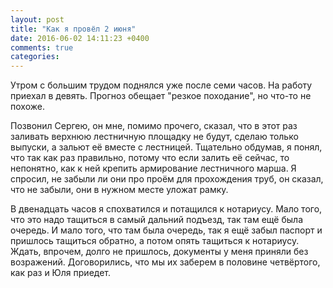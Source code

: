 ```yaml
---
layout: post
title: "Как я провёл 2 июня"
date: 2016-06-02 14:11:23 +0400
comments: true
categories: 
---
```

Утром с большим трудом поднялся уже после семи часов. На работу приехал в девять. Прогноз обещает "резкое походание", но что-то не похоже.

Позвонил Сергею, он мне, помимо прочего, сказал, что в этот раз заливать верхнюю лестничную площадку не будут, сделаю только выпуски, а зальют её вместе с лестницей. Тщательно обдумав, я понял, что так как раз правильно, потому что если залить её сейчас, то непонятно, как к ней крепить армирование лестничного марша. Я спросил, не забыли ли они про проём для прохождения труб, он сказал, что не забыли, они в нужном месте уложат рамку.

В двенадцать часов я спохватился и потащился к нотариусу. Мало того, что это надо тащиться в самый дальний подъезд, так там ещё была очередь. И мало того, что там была очередь, так я ещё забыл паспорт и пришлось тащиться обратно, а потом опять тащиться к нотариусу. Ждать, впрочем, долго не пришлось, документы у меня приняли без возражений. Договорились, что мы их заберем в половине четвёртого, как раз и Юля приедет.

